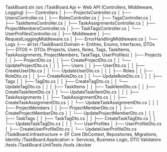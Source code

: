 TaskBoard.sln
/src
  /TaskBoard.Api              <- Web API (Controllers, Middleware, Logging)
      ├── Controllers
      │   ├── ProjectsController.cs
      │   ├── UsersController.cs
      │   ├── RolesController.cs
      │   ├── TagsController.cs
      │   ├── TaskItemsController.cs
      │   ├── TaskAssignmentsController.cs
      │   ├── ProjectMembersController.cs
      │   ├── TaskTagsController.cs
      │   └── UserProfilesController.cs
      │
      ├── Middleware
      │   ├── RequestLoggingMiddleware.cs
      │   ├── ErrorHandlingMiddleware.cs
      │
      └── Logs
          ├── all.txt
  /TaskBoard.Domain           <- Entities, Enums, Interfaces, DTOs
      ├── DTOS                <- DTOs (Projects, Users, Roles, Tags, TaskItems, TaskAssignments, ProjectMembers, TaskTags, UserProfiles)
      │   ├── Projects
      │   │   ├── ProjectDto.cs
      │   │   ├── CreateProjectDto.cs
      │   │   └── UpdateProjectDto.cs
      │   │
      │   ├── Users
      │   │   ├── UserDto.cs
      │   │   ├── CreateUserDto.cs
      │   │   └── UpdateUserDto.cs
      │   │
      │   ├── Roles
      │   │   ├── RoleDto.cs
      │   │   ├── CreateRoleDto.cs
      │   │   └── UpdateRoleDto.cs
      │   │
      │   ├── Tags
      │   │   ├── TagDto.cs
      │   │   ├── CreateTagDto.cs
      │   │   └── UpdateTagDto.cs
      │   │
      │   ├── TaskItems
      │   │   ├── TaskItemDto.cs
      │   │   ├── CreateTaskItemDto.cs
      │   │   └── UpdateTaskItemDto.cs
      │   │
      │   ├── TaskAssignments
      │   │   ├── TaskAssignmentDto.cs
      │   │   ├── CreateTaskAssignmentDto.cs
      │   │   └── UpdateTaskAssignmentDto.cs
      │   │
      │   ├── ProjectMembers
      │   │   ├── ProjectMemberDto.cs
      │   │   ├── CreateProjectMemberDto.cs
      │   │   └── UpdateProjectMemberDto.cs
      │   │
      │   ├── TaskTags
      │   │   ├── TaskTagDto.cs
      │   │   ├── CreateTaskTagDto.cs
      │   │   └── UpdateTaskTagDto.cs
      │   │
      │   └── UserProfiles
      │       ├── UserProfileDto.cs
      │       ├── CreateUserProfileDto.cs
      │       └── UpdateUserProfileDto.cs
  /TaskBoard.Infrastructure   <- EF Core DbContext, Repositories, Migrations, Identity
  /TaskBoard.Application      <- Services, Business Logic, DTO Validators
/tests
  /TaskBoard.UnitTests
/tools
  /docker
